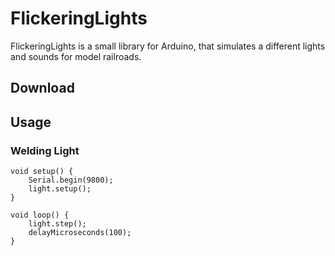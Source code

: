 # FlickeringLights

FlickeringLights is a small library for Arduino, that simulates a different lights and sounds for model railroads.

## Download

## Usage

### Welding Light

```
void setup() {
	Serial.begin(9800);
	light.setup();
}

void loop() {
	light.step();
	delayMicroseconds(100);
}
```